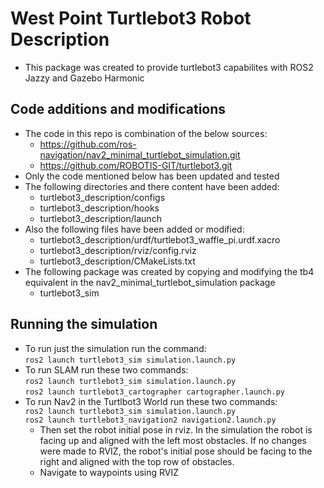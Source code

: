 # West Point Turtlebot3 Robot Description

- This package was created to provide turtlebot3 capabilites with ROS2 Jazzy and Gazebo Harmonic

## Code additions and modifications

- The code in this repo is combination of the below sources:
  - <https://github.com/ros-navigation/nav2_minimal_turtlebot_simulation.git>
  - <https://github.com/ROBOTIS-GIT/turtlebot3.git>
- Only the code mentioned below has been updated and tested
- The following directories and there content have been added:
  - turtlebot3_description/configs
  - turtlebot3_description/hooks
  - turtlebot3_description/launch
- Also the following files have been added or modified:
  - turtlebot3_description/urdf/turtlebot3_waffle_pi.urdf.xacro
  - turtlebot3_description/rviz/config.rviz
  - turtlebot3_description/CMakeLists.txt
- The following package was created by copying and modifying the tb4 equivalent in the nav2_minimal_turtlebot_simulation package
  - turtlebot3_sim

## Running the simulation

- To run just the simulation run the command:  
  `ros2 launch turtlebot3_sim simulation.launch.py`  
- To run SLAM run these two commands:  
  `ros2 launch turtlebot3_sim simulation.launch.py`  
  `ros2 launch turtlebot3_cartographer cartographer.launch.py`  
- To run Nav2 in the Turtlbot3 World run these two commands:  
  `ros2 launch turtlebot3_sim simulation.launch.py`  
  `ros2 launch turtlebot3_navigation2 navigation2.launch.py`
  - Then set the robot initial pose in rviz. In the simulation the robot is facing up and aligned with the left most obstacles. If no changes were made to RVIZ, the robot's initial pose should be facing to the right and aligned with the top row of obstacles.
  - Navigate to waypoints using RVIZ
  